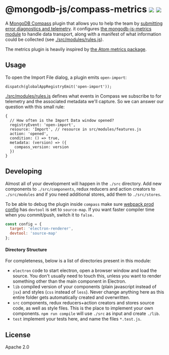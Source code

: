 # @mongodb-js/compass-metrics [![][travis_img]][travis_url] [![][npm_img]][npm_url]

A [MongoDB Compass](https://github.com/mongodb-js/compass) plugin that allows you to help the team by [submitting error diagnostics and telemetry](https://docs.mongodb.com/compass/master/faq/#how-do-i-view-and-modify-my-privacy-settings). it configures [the mongodb-js-metrics module](https://github.com/mongodb-js/metrics) to handle data transport, along with a manifest of what information could be collected (see [./src/modules/rules.js](src/modules/rules.js)).

The metrics plugin is heavily inspired by [the Atom metrics package](https://atom.io/packages/metrics).

## Usage

To open the Import File dialog, a plugin emits `open-import`:

```
dispatch(globalAppRegistryEmit('open-import'));
```

[./src/modules/rules.js](src/modules/rules.js) defines what events in Compass we subscribe to for telemetry and the associated metadata we'll capture. So we can answer our question with this small rule:

```
{
  // How often is the Import Data window opened?
  registryEvent: 'open-import',
  resource: 'Import', // resource in src/modules/features.js
  action: 'opened',
  condition: () => true,
  metadata: (version) => ({
    compass_version: version
  })
}
```

## Developing

Almost all of your development will happen in the `./src` directory. Add new components
to `./src/components`, redux reducers and action creators to `./src/modules` and if you need additional
stores, add them to `./src/stores`.

To be able to debug the plugin inside `compass` make sure [webpack prod
config](./config/webpack.prod.config.js) has `devtool` is set to `source-map`.
If you want faster compiler time when you commit/push, switch it to `false.`

```js
const config = {
  target: 'electron-renderer',
  devtool: 'source-map'
};
```

#### Directory Structure

For completeness, below is a list of directories present in this module:

- `electron` code to start electron, open a browser window and load the source.
  You don't usually need to touch this, unless you want to render something other
  than the main component in Electron.
- `lib` compiled version of your components (plain javascript instead of `jsx`) and
  styles (`css` instead of `less`). Never change anything here as this entire folder
  gets automatically created and overwritten.
- `src` components, redux reducers+action creators and stores source code, as well as style files. This is the
  place to implement your own components. `npm run compile` will use `./src` as input
  and create `./lib`.
- `test` implement your tests here, and name the files `*.test.js`.

## License

Apache 2.0

[travis_img]: https://travis-ci.com/10gen/compass-metrics.svg?token=ezEB2TnpPiu7XLo6ByZp&branch=master
[travis_url]: https://travis-ci.com/10gen/compass-metrics
[npm_img]: https://img.shields.io/npm/v/@mongodb-js/compass-metrics.svg?style=flat-square
[npm_url]: https://www.npmjs.org/package/@mongodb-js/compass-metrics
